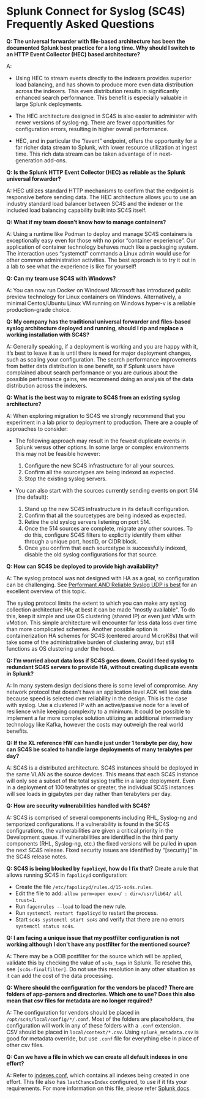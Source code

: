 # Splunk Connect for Syslog (SC4S) Frequently Asked Questions

**Q: The universal forwarder with file-based architecture has been the documented Splunk best practice for a long time. Why should I switch to an HTTP Event Collector (HEC) based architecture?**

A:

* Using HEC to stream events directly to the indexers provides superior load balancing, and has shown to produce more even data distribution across the indexers. This even distribution results in significantly enhanced search performance. This benefit is especially valuable in large Splunk deployments.

* The HEC architecture designed in SC4S is also easier to administer with newer versions of syslog-ng. There are fewer opportunities for configuration errors, resulting in higher overall performance.

* HEC, and in particular the “/event” endpoint, offers the opportunity for a far richer data stream to Splunk, with lower resource utilization at ingest time. This rich data stream can be taken advantage of in next-generation add-ons. 

**Q: Is the Splunk HTTP Event Collector (HEC) as reliable as the Splunk universal forwarder?**

A: HEC utilizes standard HTTP mechanisms to confirm that the endpoint is responsive before sending data. The HEC architecture allows you to use an industry standard load balancer between SC4S and the indexer or the included load balancing capability built into SC4S itself.

**Q: What if my team doesn’t know how to manage containers?**

A: Using a runtime like Podman to deploy and manage SC4S containers is exceptionally easy even for those with no prior “container experience”. Our application of container technology behaves much like a packaging system. The interaction uses “systemctl” commands a Linux admin would use for other common administration activities. The best approach is to try it out in a lab to see what the experience is like for yourself!

**Q: Can my team use SC4S with Windows?**

A: You can now run Docker on Windows! Microsoft has introduced public preview technology for Linux containers on Windows. Alternatively, a minimal Centos/Ubuntu Linux VM running on Windows hyper-v is a reliable production-grade choice. 

**Q: My company has the traditional universal forwarder and files-based syslog architecture deployed and running, should I rip and replace a working installation with SC4S?**

A: Generally speaking, if a deployment is working and you are happy with it, it’s best to leave it as is until there is need for major deployment changes, such as scaling your configuration. The search performance improvements from better data distribution is one benefit, so if Splunk users have complained about search performance or you are curious about the possible performance gains, we recommend doing an analysis of the data distribution across the indexers.

**Q: What is the best way to migrate to SC4S from an existing syslog architecture?**

A: When exploring migration to SC4S we strongly recommend that you experiment in a lab prior to deployment to production. There are a couple of approaches to consider: 

* The following approach may result in the fewest duplicate events in Splunk versus other options. In some large or complex environments this may not be feasible however:
  
  1. Configure the new SC4S infrastructure for all your sources.
  2. Confirm all the sourcetypes are being indexed as expected.
  3. Stop the existing syslog servers.

* You can also start with the sources currently sending events on port 514 (the default):
  
  1. Stand up the new SC4S infrastructure in its default configuration.
  2. Confirm that all the sourcetypes are being indexed as expected.
  3. Retire the old syslog servers listening on port 514.
  4. Once the 514 sources are complete, migrate any other sources. To do this, configure SC4S filters to explicitly identify them either through a unique port, hostID, or CIDR block.
  6. Once you confirm that each sourcetype is successfully indexed, disable the old syslog configurations for that source. 

**Q: How can SC4S be deployed to provide high availability?**

A: The syslog protocol was not designed with HA as a goal, so configuration can be challenging. See [Performant AND Reliable Syslog UDP is best](https://www.rfaircloth.com/2020/05/21/performant-and-reliable-syslog-udp-is-best/) for an excellent overview of this topic.

The syslog protocol limits the extent to which you can make any syslog collection architecture HA; at best it can be made "mostly available". To do this, keep it simple and use OS clustering (shared IP) or even just VMs with vMotion. This simple architecture will encounter far less data loss over time than more complicated schemes. Another possible option is containerization HA schemes for SC4S (centered around MicroK8s) that will take some of the administrative burden of clustering away, but still functions as OS clustering under the hood.

**Q: I’m worried about data loss if SC4S goes down. Could I feed syslog to redundant SC4S servers to provide HA, without creating duplicate events in Splunk?**

A: In many system design decisions there is some level of compromise. Any network protocol that doesn't have an application level ACK will lose data because speed is selected over reliability in the design. This is the case with syslog. Use a clustered IP with an active/passive node for a level of resilience while keeping complexity to a minimum. 
It could be possible to implement a far more complex solution utilizing an additional intermediary technology like Kafka, however the costs may outweigh the real world benefits.

**Q: If the XL reference HW can handle just under 1 terabyte per day, how can SC4S be scaled to handle large deployments of many terabytes per day?**

A: SC4S is a distributed architecture. SC4S instances should be deployed in the same VLAN as the source devices. This means that each SC4S instance will only see a subset of the total syslog traffic in a large deployment. Even in a deployment of 100 terabytes or greater, the individual SC4S instances will see loads in gigabytes per day rather than terabyters per day.

**Q: How are security vulnerabilities handled with SC4S?**

A: SC4S is comprised of several components including RHL, Syslog-ng and temporized configurations. If a vulnerability is found in the SC4S configurations, the vulnerabilities are given a critical priority in the Development queue. If vulnerabilities are identified in the third party components (RHL, Syslog-ng, etc.) the fixed versions will be pulled in upon the next SC4S release. Fixed security issues are identified by “[security]” in the SC4S release notes.

**Q: SC4S is being blocked by `fapolicyd`, how do I fix that?**
Create a rule that allows running SC4S in `fapolicyd` configuration:
* Create the file `/etc/fapolicyd/rules.d/15-sc4s.rules`.
* Edit the file to add: `allow perm=open exe=/ : dir=/usr/lib64/ all trust=1`.
* Run `fagenrules --load` to load the new rule.
* Run `systemctl restart fapolicyd` to restart the process.
* Start `sc4s systemctl start sc4s` and verify that there are no errors `systemctl status sc4s`.

**Q: I am facing a unique issue that my postfilter configuration is not working although I don't have any postfilter for the mentioned source?**

A: There may be a OOB postfilter for the source which will be applied, validate this by checking the value of `sc4s_tags` in Splunk. To resolve this, see
`[sc4s-finalfilter]`. Do not use this resolution in any other situation as it can add the cost of the data processing.

**Q: Where should the configuration for the vendors be placed? There are folders of app-parsers and  directories. Which one to use? Does this also mean that csv files for metadata are no longer required?**

A: The configuration for vendors should be placed in `/opt/sc4s/local/config/*/.conf`.
Most of the folders are placeholders, the configuration will work in any of these folders with a `.conf` extension.<br/>
CSV should be placed in `local/context/*.csv`. Using `splunk_metadata.csv` is good for metadata override, but use `.conf` file for everything else in place of other csv files.

**Q: Can we have a file in which we can create all default indexes in one effort?**

A: Refer to [indexes.conf](./resources/indexes.conf), which contains all indexes being created in one effort. This file also has `lastChanceIndex` configured, to use if it fits your requirements.
For more information on this file, please refer [Splunk docs](https://docs.splunk.com/Documentation/Splunk/latest/admin/Indexesconf).
